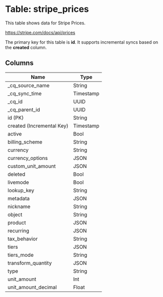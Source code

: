 # Table: stripe_prices

This table shows data for Stripe Prices.

https://stripe.com/docs/api/prices

The primary key for this table is **id**.
It supports incremental syncs based on the **created** column.

## Columns

| Name          | Type          |
| ------------- | ------------- |
|_cq_source_name|String|
|_cq_sync_time|Timestamp|
|_cq_id|UUID|
|_cq_parent_id|UUID|
|id (PK)|String|
|created (Incremental Key)|Timestamp|
|active|Bool|
|billing_scheme|String|
|currency|String|
|currency_options|JSON|
|custom_unit_amount|JSON|
|deleted|Bool|
|livemode|Bool|
|lookup_key|String|
|metadata|JSON|
|nickname|String|
|object|String|
|product|JSON|
|recurring|JSON|
|tax_behavior|String|
|tiers|JSON|
|tiers_mode|String|
|transform_quantity|JSON|
|type|String|
|unit_amount|Int|
|unit_amount_decimal|Float|